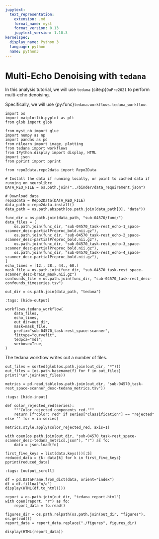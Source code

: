 ```yaml
---
jupytext:
  text_representation:
    extension: .md
    format_name: myst
    format_version: 0.13
    jupytext_version: 1.10.3
kernelspec:
  display_name: Python 3
  language: python
  name: python3
---
```


# Multi-Echo Denoising with `tedana`

In this analysis tutorial, we will use `tedana` {cite:p}`DuPre2021` to perform multi-echo denoising.

Specifically, we will use {py:func}`tedana.workflows.tedana_workflow`.

```{code-cell} ipython3
import os
import matplotlib.pyplot as plt
from glob import glob

from myst_nb import glue
import numpy as np
import pandas as pd
from nilearn import image, plotting
from tedana import workflows
from IPython.display import display, HTML
import json
from pprint import pprint

from repo2data.repo2data import Repo2Data

# Install the data if running locally, or point to cached data if running on neurolibre
DATA_REQ_FILE = os.path.join("../binder/data_requirement.json")

# Download data
repo2data = Repo2Data(DATA_REQ_FILE)
data_path = repo2data.install()
data_path = os.path.abspath(os.path.join(data_path[0], "data"))
```

```{code-cell} ipython3
func_dir = os.path.join(data_path, "sub-04570/func/")
data_files = [
    os.path.join(func_dir, "sub-04570_task-rest_echo-1_space-scanner_desc-partialPreproc_bold.nii.gz"),
    os.path.join(func_dir, "sub-04570_task-rest_echo-2_space-scanner_desc-partialPreproc_bold.nii.gz"),
    os.path.join(func_dir, "sub-04570_task-rest_echo-3_space-scanner_desc-partialPreproc_bold.nii.gz"),
    os.path.join(func_dir, "sub-04570_task-rest_echo-4_space-scanner_desc-partialPreproc_bold.nii.gz"),
]
echo_times = [12., 28., 44., 60.]
mask_file = os.path.join(func_dir, "sub-04570_task-rest_space-scanner_desc-brain_mask.nii.gz")
confounds_file = os.path.join(func_dir, "sub-04570_task-rest_desc-confounds_timeseries.tsv")

out_dir = os.path.join(data_path, "tedana")
```

```{code-cell} ipython3
:tags: [hide-output]

workflows.tedana_workflow(
    data_files,
    echo_times,
    out_dir=out_dir,
    mask=mask_file,
    prefix="sub-04570_task-rest_space-scanner",
    fittype="curvefit",
    tedpca="mdl",
    verbose=True,
)
```

The tedana workflow writes out a number of files.

```{code-cell} ipython3
out_files = sorted(glob(os.path.join(out_dir, "*")))
out_files = [os.path.basename(f) for f in out_files]
print("\n".join(out_files))
```

```{code-cell} ipython3
metrics = pd.read_table(os.path.join(out_dir, "sub-04570_task-rest_space-scanner_desc-tedana_metrics.tsv"))
```

```{code-cell} ipython3
:tags: [hide-input]

def color_rejected_red(series):
    """Color rejected components red."""
    return [f"color: red" if series["classification"] == "rejected" else '' for v in series]

metrics.style.apply(color_rejected_red, axis=1)
```

```{code-cell} ipython3
with open(os.path.join(out_dir, "sub-04570_task-rest_space-scanner_desc-tedana_metrics.json"), "r") as fo:
    data = json.load(fo)

first_five_keys = list(data.keys())[:5]
reduced_data = {k: data[k] for k in first_five_keys}
pprint(reduced_data)
```

```{code-cell} ipython3
:tags: [output_scroll]

df = pd.DataFrame.from_dict(data, orient="index")
df = df.fillna("n/a")
display(HTML(df.to_html()))
```

```{code-cell} ipython3
report = os.path.join(out_dir, "tedana_report.html")
with open(report, "r") as fo:
    report_data = fo.read()

figures_dir = os.path.relpath(os.path.join(out_dir, "figures"), os.getcwd())
report_data = report_data.replace("./figures", figures_dir)

display(HTML(report_data))
```
